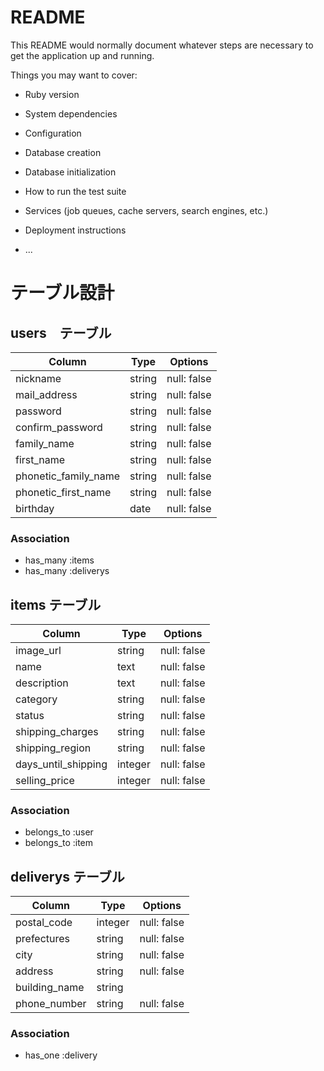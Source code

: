 # README

This README would normally document whatever steps are necessary to get the
application up and running.

Things you may want to cover:

* Ruby version

* System dependencies

* Configuration

* Database creation

* Database initialization

* How to run the test suite

* Services (job queues, cache servers, search engines, etc.)

* Deployment instructions

* ...

# テーブル設計

## users　テーブル

| Column               | Type   | Options     |
| -------------------- | ------ | ----------- |
| nickname             | string | null: false |
| mail_address         | string | null: false |
| password             | string | null: false |
| confirm_password     | string | null: false |
| family_name          | string | null: false |
| first_name           | string | null: false |
| phonetic_family_name | string | null: false |
| phonetic_first_name  | string | null: false |
| birthday             | date   | null: false |

### Association

 - has_many :items
 - has_many :deliverys

## items テーブル

| Column              | Type    | Options     |
| ------------------- | ------- | ----------- |
| image_url           | string  | null: false |
| name                | text    | null: false |
| description         | text    | null: false |
| category            | string  | null: false |
| status              | string  | null: false |
| shipping_charges    | string  | null: false |
| shipping_region     | string  | null: false |
| days_until_shipping | integer | null: false |
| selling_price       | integer | null: false |

### Association

 - belongs_to :user
 - belongs_to :item

## deliverys テーブル

| Column        | Type    | Options     |
| ------------- | ------- | ----------- |
| postal_code   | integer | null: false |
| prefectures   | string  | null: false |
| city          | string  | null: false |
| address       | string  | null: false |
| building_name | string  |
| phone_number  | string  | null: false |

### Association

  - has_one :delivery
